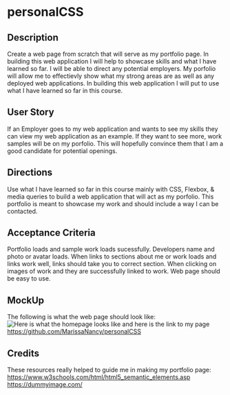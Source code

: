 # personalCSS

## Description
Create a web page from scratch that will serve as my portfolio page. In building this web application I will help to showcase skills and what I have learned so far. I will be able to direct any potential employers. My porfolio will allow me to effectievly  show what my strong areas are as well as any deployed web applications. In building this web application I will put to use what I have learned so far in this course.

## User Story
If an Employer goes to my web application and wants to see my skills they can view my web application as an example. If they want to see more, work samples will be on my porfolio. This will hopefully convince them that I am a good candidate for potential openings.

## Directions
Use what I have learned so far in this course mainly with CSS, Flexbox, & media queries to build a web application that will act as my porfolio. This portfolio is meant to showcase my work and should include a way I can be contacted. 

## Acceptance Criteria
Portfolio loads and sample work loads sucessfully. Developers name and photo or avatar loads. When links to sections about me or work loads and links work well, links should take you to correct section. When clicking on images of work and they are successfully linked to work. Web page should be easy to use.

## MockUp
The following is what the web page should look like:
![Here is what the homepage looks like ](./Assets/hiking1)
and here is the link to my page 
https://github.com/MarissaNancy/personalCSS

## Credits
These resources really helped to guide me in making my portfolio page:
https://www.w3schools.com/html/html5_semantic_elements.asp
https://dummyimage.com/
